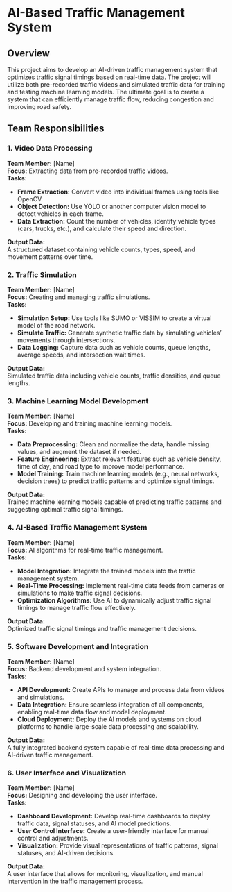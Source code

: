# AI-Based Traffic Management System

## Overview

This project aims to develop an AI-driven traffic management system that optimizes traffic signal timings based on real-time data. The project will utilize both pre-recorded traffic videos and simulated traffic data for training and testing machine learning models. The ultimate goal is to create a system that can efficiently manage traffic flow, reducing congestion and improving road safety.

## Team Responsibilities

### **1. Video Data Processing**

**Team Member:** [Name]  
**Focus:** Extracting data from pre-recorded traffic videos.  
**Tasks:**

- **Frame Extraction:** Convert video into individual frames using tools like OpenCV.
- **Object Detection:** Use YOLO or another computer vision model to detect vehicles in each frame.
- **Data Extraction:** Count the number of vehicles, identify vehicle types (cars, trucks, etc.), and calculate their speed and direction.

**Output Data:**  
A structured dataset containing vehicle counts, types, speed, and movement patterns over time.

### **2. Traffic Simulation**

**Team Member:** [Name]  
**Focus:** Creating and managing traffic simulations.  
**Tasks:**

- **Simulation Setup:** Use tools like SUMO or VISSIM to create a virtual model of the road network.
- **Simulate Traffic:** Generate synthetic traffic data by simulating vehicles’ movements through intersections.
- **Data Logging:** Capture data such as vehicle counts, queue lengths, average speeds, and intersection wait times.

**Output Data:**  
Simulated traffic data including vehicle counts, traffic densities, and queue lengths.

### **3. Machine Learning Model Development**

**Team Member:** [Name]  
**Focus:** Developing and training machine learning models.  
**Tasks:**

- **Data Preprocessing:** Clean and normalize the data, handle missing values, and augment the dataset if needed.
- **Feature Engineering:** Extract relevant features such as vehicle density, time of day, and road type to improve model performance.
- **Model Training:** Train machine learning models (e.g., neural networks, decision trees) to predict traffic patterns and optimize signal timings.

**Output Data:**  
Trained machine learning models capable of predicting traffic patterns and suggesting optimal traffic signal timings.

### **4. AI-Based Traffic Management System**

**Team Member:** [Name]  
**Focus:** AI algorithms for real-time traffic management.  
**Tasks:**

- **Model Integration:** Integrate the trained models into the traffic management system.
- **Real-Time Processing:** Implement real-time data feeds from cameras or simulations to make traffic signal decisions.
- **Optimization Algorithms:** Use AI to dynamically adjust traffic signal timings to manage traffic flow effectively.

**Output Data:**  
Optimized traffic signal timings and traffic management decisions.

### **5. Software Development and Integration**

**Team Member:** [Name]  
**Focus:** Backend development and system integration.  
**Tasks:**

- **API Development:** Create APIs to manage and process data from videos and simulations.
- **Data Integration:** Ensure seamless integration of all components, enabling real-time data flow and model deployment.
- **Cloud Deployment:** Deploy the AI models and systems on cloud platforms to handle large-scale data processing and scalability.

**Output Data:**  
A fully integrated backend system capable of real-time data processing and AI-driven traffic management.

### **6. User Interface and Visualization**

**Team Member:** [Name]  
**Focus:** Designing and developing the user interface.  
**Tasks:**

- **Dashboard Development:** Develop real-time dashboards to display traffic data, signal statuses, and AI model predictions.
- **User Control Interface:** Create a user-friendly interface for manual control and adjustments.
- **Visualization:** Provide visual representations of traffic patterns, signal statuses, and AI-driven decisions.

**Output Data:**  
A user interface that allows for monitoring, visualization, and manual intervention in the traffic management process.
